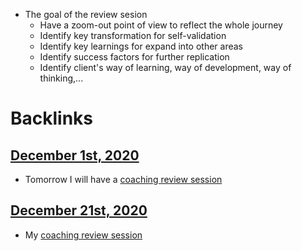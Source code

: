 - The goal of the review sesion
    - Have a zoom-out point of view to reflect the whole journey
    - Identify key transformation for self-validation
    - Identify key learnings for expand into other areas
    - Identify success factors for further replication
    - Identify client's way of learning, way of development, way of thinking,...

# Backlinks
## [December 1st, 2020](<December 1st, 2020.md>)
- Tomorrow I will have a [coaching review session](<coaching review session.md>)

## [December 21st, 2020](<December 21st, 2020.md>)
- My [coaching review session](<coaching review session.md>)

